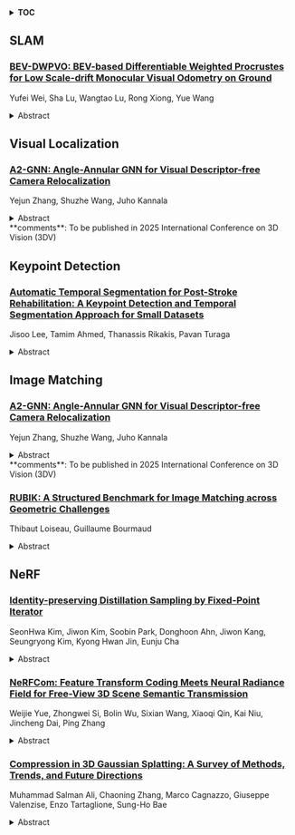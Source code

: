 <details>
  <summary><b>TOC</b></summary>
  <ol>
    <li><a href=#slam>SLAM</a></li>
      <ul>
        <li><a href=#BEV-DWPVO:-BEV-based-Differentiable-Weighted-Procrustes-for-Low-Scale-drift-Monocular-Visual-Odometry-on-Ground>BEV-DWPVO: BEV-based Differentiable Weighted Procrustes for Low Scale-drift Monocular Visual Odometry on Ground</a></li>
      </ul>
    </li>
    <li><a href=#visual-localization>Visual Localization</a></li>
      <ul>
        <li><a href=#A2-GNN:-Angle-Annular-GNN-for-Visual-Descriptor-free-Camera-Relocalization>A2-GNN: Angle-Annular GNN for Visual Descriptor-free Camera Relocalization</a></li>
      </ul>
    </li>
    <li><a href=#keypoint-detection>Keypoint Detection</a></li>
      <ul>
        <li><a href=#Automatic-Temporal-Segmentation-for-Post-Stroke-Rehabilitation:-A-Keypoint-Detection-and-Temporal-Segmentation-Approach-for-Small-Datasets>Automatic Temporal Segmentation for Post-Stroke Rehabilitation: A Keypoint Detection and Temporal Segmentation Approach for Small Datasets</a></li>
      </ul>
    </li>
    <li><a href=#image-matching>Image Matching</a></li>
      <ul>
        <li><a href=#A2-GNN:-Angle-Annular-GNN-for-Visual-Descriptor-free-Camera-Relocalization>A2-GNN: Angle-Annular GNN for Visual Descriptor-free Camera Relocalization</a></li>
        <li><a href=#RUBIK:-A-Structured-Benchmark-for-Image-Matching-across-Geometric-Challenges>RUBIK: A Structured Benchmark for Image Matching across Geometric Challenges</a></li>
      </ul>
    </li>
    <li><a href=#nerf>NeRF</a></li>
      <ul>
        <li><a href=#Identity-preserving-Distillation-Sampling-by-Fixed-Point-Iterator>Identity-preserving Distillation Sampling by Fixed-Point Iterator</a></li>
        <li><a href=#NeRFCom:-Feature-Transform-Coding-Meets-Neural-Radiance-Field-for-Free-View-3D-Scene-Semantic-Transmission>NeRFCom: Feature Transform Coding Meets Neural Radiance Field for Free-View 3D Scene Semantic Transmission</a></li>
        <li><a href=#Compression-in-3D-Gaussian-Splatting:-A-Survey-of-Methods,-Trends,-and-Future-Directions>Compression in 3D Gaussian Splatting: A Survey of Methods, Trends, and Future Directions</a></li>
      </ul>
    </li>
  </ol>
</details>

## SLAM  

### [BEV-DWPVO: BEV-based Differentiable Weighted Procrustes for Low Scale-drift Monocular Visual Odometry on Ground](http://arxiv.org/abs/2502.20078)  
Yufei Wei, Sha Lu, Wangtao Lu, Rong Xiong, Yue Wang  
<details>  
  <summary>Abstract</summary>  
  <ol>  
    Monocular Visual Odometry (MVO) provides a cost-effective, real-time positioning solution for autonomous vehicles. However, MVO systems face the common issue of lacking inherent scale information from monocular cameras. Traditional methods have good interpretability but can only obtain relative scale and suffer from severe scale drift in long-distance tasks. Learning-based methods under perspective view leverage large amounts of training data to acquire prior knowledge and estimate absolute scale by predicting depth values. However, their generalization ability is limited due to the need to accurately estimate the depth of each point. In contrast, we propose a novel MVO system called BEV-DWPVO. Our approach leverages the common assumption of a ground plane, using Bird's-Eye View (BEV) feature maps to represent the environment in a grid-based structure with a unified scale. This enables us to reduce the complexity of pose estimation from 6 Degrees of Freedom (DoF) to 3-DoF. Keypoints are extracted and matched within the BEV space, followed by pose estimation through a differentiable weighted Procrustes solver. The entire system is fully differentiable, supporting end-to-end training with only pose supervision and no auxiliary tasks. We validate BEV-DWPVO on the challenging long-sequence datasets NCLT, Oxford, and KITTI, achieving superior results over existing MVO methods on most evaluation metrics.  
  </ol>  
</details>  
  
  



## Visual Localization  

### [A2-GNN: Angle-Annular GNN for Visual Descriptor-free Camera Relocalization](http://arxiv.org/abs/2502.20036)  
Yejun Zhang, Shuzhe Wang, Juho Kannala  
<details>  
  <summary>Abstract</summary>  
  <ol>  
    Visual localization involves estimating the 6-degree-of-freedom (6-DoF) camera pose within a known scene. A critical step in this process is identifying pixel-to-point correspondences between 2D query images and 3D models. Most advanced approaches currently rely on extensive visual descriptors to establish these correspondences, facing challenges in storage, privacy issues and model maintenance. Direct 2D-3D keypoint matching without visual descriptors is becoming popular as it can overcome those challenges. However, existing descriptor-free methods suffer from low accuracy or heavy computation. Addressing this gap, this paper introduces the Angle-Annular Graph Neural Network (A2-GNN), a simple approach that efficiently learns robust geometric structural representations with annular feature extraction. Specifically, this approach clusters neighbors and embeds each group's distance information and angle as supplementary information to capture local structures. Evaluation on matching and visual localization datasets demonstrates that our approach achieves state-of-the-art accuracy with low computational overhead among visual description-free methods. Our code will be released on https://github.com/YejunZhang/a2-gnn.  
  </ol>  
</details>  
**comments**: To be published in 2025 International Conference on 3D Vision (3DV)  
  
  



## Keypoint Detection  

### [Automatic Temporal Segmentation for Post-Stroke Rehabilitation: A Keypoint Detection and Temporal Segmentation Approach for Small Datasets](http://arxiv.org/abs/2502.19766)  
Jisoo Lee, Tamim Ahmed, Thanassis Rikakis, Pavan Turaga  
<details>  
  <summary>Abstract</summary>  
  <ol>  
    Rehabilitation is essential and critical for post-stroke patients, addressing both physical and cognitive aspects. Stroke predominantly affects older adults, with 75% of cases occurring in individuals aged 65 and older, underscoring the urgent need for tailored rehabilitation strategies in aging populations. Despite the critical role therapists play in evaluating rehabilitation progress and ensuring the effectiveness of treatment, current assessment methods can often be subjective, inconsistent, and time-consuming, leading to delays in adjusting therapy protocols.   This study aims to address these challenges by providing a solution for consistent and timely analysis. Specifically, we perform temporal segmentation of video recordings to capture detailed activities during stroke patients' rehabilitation. The main application scenario motivating this study is the clinical assessment of daily tabletop object interactions, which are crucial for post-stroke physical rehabilitation.   To achieve this, we present a framework that leverages the biomechanics of movement during therapy sessions. Our solution divides the process into two main tasks: 2D keypoint detection to track patients' physical movements, and 1D time-series temporal segmentation to analyze these movements over time. This dual approach enables automated labeling with only a limited set of real-world data, addressing the challenges of variability in patient movements and limited dataset availability. By tackling these issues, our method shows strong potential for practical deployment in physical therapy settings, enhancing the speed and accuracy of rehabilitation assessments.  
  </ol>  
</details>  
  
  



## Image Matching  

### [A2-GNN: Angle-Annular GNN for Visual Descriptor-free Camera Relocalization](http://arxiv.org/abs/2502.20036)  
Yejun Zhang, Shuzhe Wang, Juho Kannala  
<details>  
  <summary>Abstract</summary>  
  <ol>  
    Visual localization involves estimating the 6-degree-of-freedom (6-DoF) camera pose within a known scene. A critical step in this process is identifying pixel-to-point correspondences between 2D query images and 3D models. Most advanced approaches currently rely on extensive visual descriptors to establish these correspondences, facing challenges in storage, privacy issues and model maintenance. Direct 2D-3D keypoint matching without visual descriptors is becoming popular as it can overcome those challenges. However, existing descriptor-free methods suffer from low accuracy or heavy computation. Addressing this gap, this paper introduces the Angle-Annular Graph Neural Network (A2-GNN), a simple approach that efficiently learns robust geometric structural representations with annular feature extraction. Specifically, this approach clusters neighbors and embeds each group's distance information and angle as supplementary information to capture local structures. Evaluation on matching and visual localization datasets demonstrates that our approach achieves state-of-the-art accuracy with low computational overhead among visual description-free methods. Our code will be released on https://github.com/YejunZhang/a2-gnn.  
  </ol>  
</details>  
**comments**: To be published in 2025 International Conference on 3D Vision (3DV)  
  
### [RUBIK: A Structured Benchmark for Image Matching across Geometric Challenges](http://arxiv.org/abs/2502.19955)  
Thibaut Loiseau, Guillaume Bourmaud  
<details>  
  <summary>Abstract</summary>  
  <ol>  
    Camera pose estimation is crucial for many computer vision applications, yet existing benchmarks offer limited insight into method limitations across different geometric challenges. We introduce RUBIK, a novel benchmark that systematically evaluates image matching methods across well-defined geometric difficulty levels. Using three complementary criteria - overlap, scale ratio, and viewpoint angle - we organize 16.5K image pairs from nuScenes into 33 difficulty levels. Our comprehensive evaluation of 14 methods reveals that while recent detector-free approaches achieve the best performance (>47% success rate), they come with significant computational overhead compared to detector-based methods (150-600ms vs. 40-70ms). Even the best performing method succeeds on only 54.8% of the pairs, highlighting substantial room for improvement, particularly in challenging scenarios combining low overlap, large scale differences, and extreme viewpoint changes. Benchmark will be made publicly available.  
  </ol>  
</details>  
  
  



## NeRF  

### [Identity-preserving Distillation Sampling by Fixed-Point Iterator](http://arxiv.org/abs/2502.19930)  
SeonHwa Kim, Jiwon Kim, Soobin Park, Donghoon Ahn, Jiwon Kang, Seungryong Kim, Kyong Hwan Jin, Eunju Cha  
<details>  
  <summary>Abstract</summary>  
  <ol>  
    Score distillation sampling (SDS) demonstrates a powerful capability for text-conditioned 2D image and 3D object generation by distilling the knowledge from learned score functions. However, SDS often suffers from blurriness caused by noisy gradients. When SDS meets the image editing, such degradations can be reduced by adjusting bias shifts using reference pairs, but the de-biasing techniques are still corrupted by erroneous gradients. To this end, we introduce Identity-preserving Distillation Sampling (IDS), which compensates for the gradient leading to undesired changes in the results. Based on the analysis that these errors come from the text-conditioned scores, a new regularization technique, called fixed-point iterative regularization (FPR), is proposed to modify the score itself, driving the preservation of the identity even including poses and structures. Thanks to a self-correction by FPR, the proposed method provides clear and unambiguous representations corresponding to the given prompts in image-to-image editing and editable neural radiance field (NeRF). The structural consistency between the source and the edited data is obviously maintained compared to other state-of-the-art methods.  
  </ol>  
</details>  
  
### [NeRFCom: Feature Transform Coding Meets Neural Radiance Field for Free-View 3D Scene Semantic Transmission](http://arxiv.org/abs/2502.19873)  
Weijie Yue, Zhongwei Si, Bolin Wu, Sixian Wang, Xiaoqi Qin, Kai Niu, Jincheng Dai, Ping Zhang  
<details>  
  <summary>Abstract</summary>  
  <ol>  
    We introduce NeRFCom, a novel communication system designed for end-to-end 3D scene transmission. Compared to traditional systems relying on handcrafted NeRF semantic feature decomposition for compression and well-adaptive channel coding for transmission error correction, our NeRFCom employs a nonlinear transform and learned probabilistic models, enabling flexible variable-rate joint source-channel coding and efficient bandwidth allocation aligned with the NeRF semantic feature's different contribution to the 3D scene synthesis fidelity. Experimental results demonstrate that NeRFCom achieves free-view 3D scene efficient transmission while maintaining robustness under adverse channel conditions.  
  </ol>  
</details>  
  
### [Compression in 3D Gaussian Splatting: A Survey of Methods, Trends, and Future Directions](http://arxiv.org/abs/2502.19457)  
Muhammad Salman Ali, Chaoning Zhang, Marco Cagnazzo, Giuseppe Valenzise, Enzo Tartaglione, Sung-Ho Bae  
<details>  
  <summary>Abstract</summary>  
  <ol>  
    3D Gaussian Splatting (3DGS) has recently emerged as a pioneering approach in explicit scene rendering and computer graphics. Unlike traditional neural radiance field (NeRF) methods, which typically rely on implicit, coordinate-based models to map spatial coordinates to pixel values, 3DGS utilizes millions of learnable 3D Gaussians. Its differentiable rendering technique and inherent capability for explicit scene representation and manipulation positions 3DGS as a potential game-changer for the next generation of 3D reconstruction and representation technologies. This enables 3DGS to deliver real-time rendering speeds while offering unparalleled editability levels. However, despite its advantages, 3DGS suffers from substantial memory and storage requirements, posing challenges for deployment on resource-constrained devices. In this survey, we provide a comprehensive overview focusing on the scalability and compression of 3DGS. We begin with a detailed background overview of 3DGS, followed by a structured taxonomy of existing compression methods. Additionally, we analyze and compare current methods from the topological perspective, evaluating their strengths and limitations in terms of fidelity, compression ratios, and computational efficiency. Furthermore, we explore how advancements in efficient NeRF representations can inspire future developments in 3DGS optimization. Finally, we conclude with current research challenges and highlight key directions for future exploration.  
  </ol>  
</details>  
  
  



